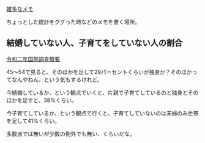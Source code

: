 [雑多なメモ](%E9%9B%91%E5%A4%9A%E3%81%AA%E3%83%A1%E3%83%A2)

ちょっとした統計をググった時などのメモを置く場所。

## 結婚していない人、子育てをしていない人の割合

[令和二年国勢調査概要](https://www.stat.go.jp/data/kokusei/2020/kekka/pdf/outline_01.pdf)

45～54で見ると、そのほかを足して29パーセントくらいが独身か？そのほかってなんやねん、という気もするけれど。

今結婚しているか、という観点でいくと、片親で子育てしているのと独身とそのほかを足すと、38%くらい。

今子育てしているか、という観点で行くと、子育てしていないのは夫婦のみ世帯を足して41%くらい。

多数派では無いが少数の例外でも無い、くらいだな。
